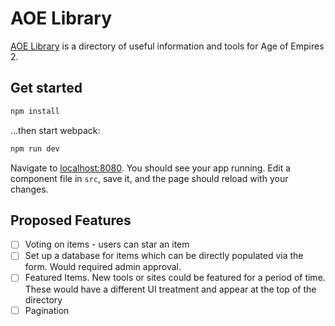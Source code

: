 # AOE Library

[AOE Library](https://www.aoelibrary.com) is a directory of useful information and tools for Age of Empires 2.

## Get started

```bash
npm install
```

...then start webpack:

```bash
npm run dev
```

Navigate to [localhost:8080](http://localhost:8080). You should see your app running. Edit a component file in `src`, save it, and the page should reload with your changes.

## Proposed Features

- [ ] Voting on items - users can star an item
- [ ] Set up a database for items which can be directly populated via the form. Would required admin approval.
- [ ] Featured Items. New tools or sites could be featured for a period of time. These would have a different UI treatment and appear at the top of the directory
- [ ] Pagination
